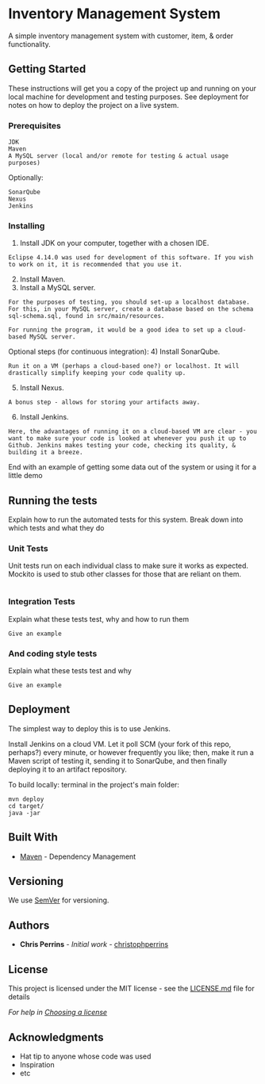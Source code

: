 # Inventory Management System

A simple inventory management system with customer, item, & order functionality.

## Getting Started

These instructions will get you a copy of the project up and running on your local machine for development and testing purposes. See deployment for notes on how to deploy the project on a live system.

### Prerequisites

```
JDK 
Maven
A MySQL server (local and/or remote for testing & actual usage purposes)
```

Optionally:
```
SonarQube
Nexus
Jenkins
```

### Installing


1) Install JDK on your computer, together with a chosen IDE.

```
Eclipse 4.14.0 was used for development of this software. If you wish to work on it, it is recommended that you use it.
```

2) Install Maven.
3) Install a MySQL server.
```
For the purposes of testing, you should set-up a localhost database.
For this, in your MySQL server, create a database based on the schema sql-schema.sql, found in src/main/resources.

For running the program, it would be a good idea to set up a cloud-based MySQL server.

```

Optional steps (for continuous integration):
4) Install SonarQube.
```
Run it on a VM (perhaps a cloud-based one?) or localhost. It will drastically simplify keeping your code quality up.
```
5) Install Nexus.
```
A bonus step - allows for storing your artifacts away.
```
6) Install Jenkins.
```
Here, the advantages of running it on a cloud-based VM are clear - you want to make sure your code is looked at whenever you push it up to Github. Jenkins makes testing your code, checking its quality, & building it a breeze.

```


End with an example of getting some data out of the system or using it for a little demo

## Running the tests

Explain how to run the automated tests for this system. Break down into which tests and what they do

### Unit Tests 

Unit tests run on each individual class to make sure it works as expected. Mockito is used to stub other classes for those that are reliant on them.
```

```

### Integration Tests 
Explain what these tests test, why and how to run them

```
Give an example
```

### And coding style tests

Explain what these tests test and why

```
Give an example
```

## Deployment

The simplest way to deploy this is to use Jenkins. 

Install Jenkins on a cloud VM. Let it poll SCM (your fork of this repo, perhaps?) every minute, or however frequently you like; then, make it run a Maven script of testing it, sending it to SonarQube, and then finally deploying it to an artifact repository. 

To build locally: terminal in the project's main folder:

```
mvn deploy
cd target/
java -jar 
```



## Built With

* [Maven](https://maven.apache.org/) - Dependency Management

## Versioning

We use [SemVer](http://semver.org/) for versioning.

## Authors

* **Chris Perrins** - *Initial work* - [christophperrins](https://github.com/christophperrins)

## License

This project is licensed under the MIT license - see the [LICENSE.md](LICENSE.md) file for details 

*For help in [Choosing a license](https://choosealicense.com/)*

## Acknowledgments

* Hat tip to anyone whose code was used
* Inspiration
* etc